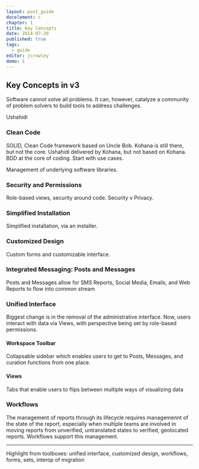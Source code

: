 ```yaml
---
layout: post_guide
docelement: c
chapter: 1
title: Key Concepts
date: 2014-07-20
published: true
tags: 
  - guide
editor: jcrowley
demo: 1
---
```


## Key Concepts in v3
Software cannot solve all problems. It can, however, catalyze a community of problem solvers to build tools to address challenges.

Ushahidi 

### Clean Code


SOLID, Clean Code framework based on Uncle Bob. Kohana is still there, but not the core. Ushahidi delivered by Kohana, but not based on Kohana. BDD at the core of coding. Start with use cases.

Management of underlying software libraries.

### Security and Permissions

Role-based views, security around code. Security v Privacy.

### Simplified Installation

Simplified installation, via an installer. 

### Customized Design

Custom forms and customizable interface.

### Integrated Messaging: Posts and Messages

Posts and Messages allow for SMS Reports, Social Media, Emails, and Web Reports to flow into common stream

### Unified Interface

Biggest change is in the removal of the administrative interface. Now, users interact with data via Views, with perspective being set by role-based permissions.

#### Workspace Toolbar

Collapsable sidebar which enables users to get to Posts, Messages, and curation functions from one place.

#### Views

Tabs that enable users to flips between multiple ways of visualizing data 

### Workflows

The management of reports through its lifecycle requires managemennt of the state of the report, especially when multiple teams are involved in moving reports from unverified, untranslated states to verified, geolocated reports. Workflows support this management.

---

Highlight from toolboxes: unified interface, customized design, workflows, forms, sets, interop of migration


